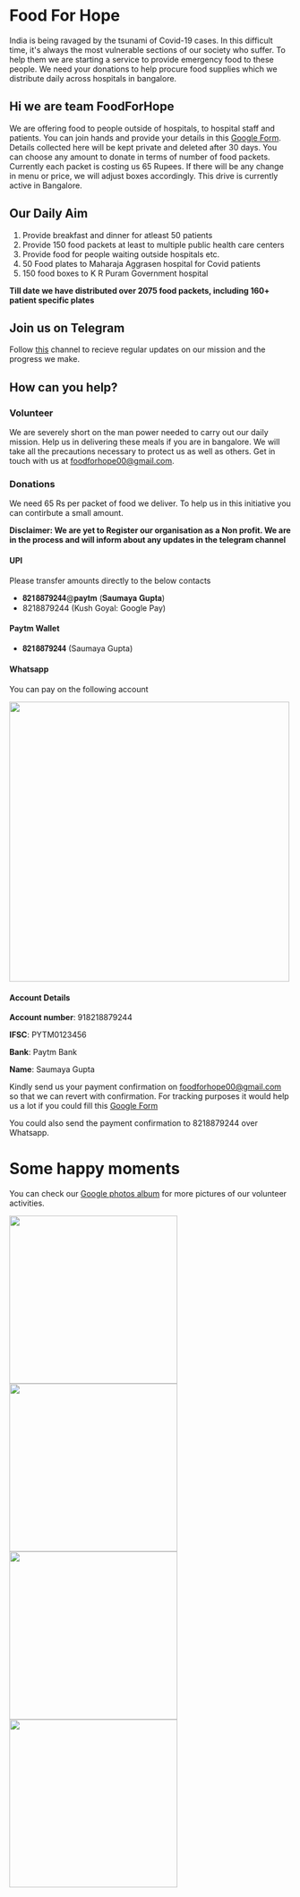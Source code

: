 # Food For Hope
India is being ravaged by the tsunami of Covid-19 cases. In this difficult time, it's always the most vulnerable sections of our society who suffer. To help them we are starting a service to provide emergency food to these people. We need your donations to help procure food supplies which we distribute daily across hospitals in bangalore.
## Hi we are team FoodForHope
We are offering food to people outside of hospitals, to hospital staff and patients. You can join hands and provide your details in this [Google Form](https://forms.gle/MrSGPGru2aURSCbA8). Details collected here will be kept private and deleted after 30 days. You can choose any amount to donate in terms of  number of food packets. Currently each packet is costing us 65 Rupees. If there will be any change in menu or price, we will adjust boxes accordingly. This drive is currently active in Bangalore.
## Our Daily Aim 
1. Provide breakfast and dinner for atleast 50 patients
2. Provide 150 food packets at least to multiple public health care centers
3. Provide food for people waiting outside hospitals etc. 
4. 50 Food plates to Maharaja Aggrasen hospital for Covid patients
5. 150 food boxes to K R Puram Government hospital 

__Till date we have distributed over 2075 food packets, including 160+ patient specific plates__

## Join us on Telegram
Follow [this](https://t.me/FoodForHope) channel to recieve regular updates on our mission and the progress we make. 

## How can you help?
### Volunteer
We are severely short on the man power needed to carry out our daily mission. Help us in delivering these meals if you are in bangalore. We will take all the precautions necessary to protect us as well as others. Get in touch with us at foodforhope00@gmail.com.
### Donations
We need 65 Rs per packet of food we deliver. To help us in this initiative you can contirbute a small amount. 

**Disclaimer: We are yet to Register our organisation as a Non profit. We are in the process and will inform about any updates in the telegram channel**

#### UPI
Please transfer amounts directly to the below contacts
- 𝟖𝟐𝟏𝟖𝟖𝟕𝟗𝟐𝟒𝟒@𝐩𝐚𝐲𝐭𝐦 (𝐒𝐚𝐮𝐦𝐚𝐲𝐚 𝐆𝐮𝐩𝐭𝐚) 
- 8218879244 (Kush Goyal: Google Pay)

#### Paytm Wallet
- 𝟖𝟐𝟏𝟖𝟖𝟕𝟗𝟐𝟒𝟒 (Saumaya Gupta)

#### Whatsapp
You can pay on the following account
<p float="left">
  <img src="https://user-images.githubusercontent.com/5796258/116341438-8df35b80-a7fe-11eb-8fbd-002fa4cfd23b.jpeg" width="500" />
</p>

#### Account Details

**Account number**: 918218879244

**IFSC**: PYTM0123456

**Bank**: Paytm Bank

**Name**: Saumaya Gupta

Kindly send us your payment confirmation on foodforhope00@gmail.com so that we can revert with confirmation. For tracking purposes it would help us a lot if you could fill this [Google Form](https://forms.gle/MrSGPGru2aURSCbA8)

You could also send the payment confirmation to 8218879244 over Whatsapp.

# Some happy moments
You can check our [Google photos album](https://photos.app.goo.gl/PUdDLUDadChEh1Hf9) for more pictures of our volunteer activities.


<p float="left">
  <img src="https://user-images.githubusercontent.com/5796258/116056156-1658eb80-a69b-11eb-8032-8abcfeb9c9cc.jpeg" width="300" />
  <img src="https://user-images.githubusercontent.com/5796258/116056069-ff19fe00-a69a-11eb-86b2-0c16ae8b4f79.jpeg" width="300" /> 
  <img src="https://user-images.githubusercontent.com/5796258/116056789-cd556700-a69b-11eb-89ba-038f017526a3.jpeg" width="300" />
  <img src="https://user-images.githubusercontent.com/5796258/116060212-4b673d00-a69f-11eb-9347-8341461ef971.jpeg" width="300" />
  
</p>


